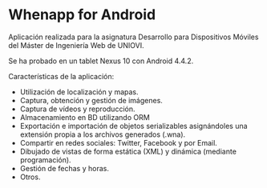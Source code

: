 Whenapp for Android
=======

Aplicación realizada para la asignatura Desarrollo para Dispositivos Móviles del Máster de Ingeniería Web de UNIOVI.

Se ha probado en un tablet Nexus 10 con Android 4.4.2.

Características de la aplicación:
- Utilización de localización y mapas.
- Captura, obtención y gestión de imágenes.
- Captura de vídeos y reproducción.
- Almacenamiento en BD utilizando ORM
- Exportación e importación de objetos serializables asignándoles una extensión propia a los archivos generados (.wna).
- Compartir en redes sociales: Twitter, Facebook y por Email.
- Dibujado de vistas de forma estática (XML) y dinámica (mediante programación).
- Gestión de fechas y horas.
- Otros.
